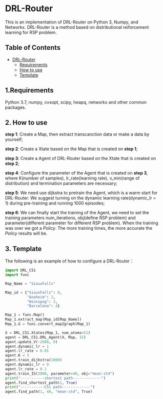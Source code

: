 # DRL-Router

This is an implementation of DRL-Router on Python 3, Numpy, and Networkx. DRL-Router is a method based on distributional reiforcement learning for RSP problem.

## Table of Contents
- [DRL-Router](#drl-router)
  - [Requirements](#requirements)
  - [How to use](#how_to_use)
  - [Template](#template)

## 1.Requirements
  Python 3.7, numpy, cvxopt, scipy, heapq, networkx and other common packages.

## 2. How to use
  **step 1**: Create a Map, then extract transcanction data or make a data by yourself;

  **step 2**: Create a Xtate based on the Map that is created on **step 1**;

  **step 3**: Create a Agent of DRL-Router based on the Xtate that is created on **step 2**;

  **step 4**: Configure the parameter of the Agent that is created on **step 3**, where K(number of samples), lr_rate(learning rate), v_min(range of distribution) and termination parameters are necessary;

  **step 5**: We need use dijkstra to pretrain the Agent, which is a warm start for DRL-Router. We suggest turning on the dynamic learning rate(dynamic_lr = 1) during pre-training and running 1000 episodes;

   **step 6**: We can finally start the training of the Agent, we need to set the training parameters num_iterations, obj(define RSP problem) and parameter(different parameter for different RSP problem). When the training was over we got a *Policy*. The more training times, the more accurate the *Policy* results will be.

## 3. Template
  The following is an example of how to configure a DRL-Router：
  ```Python
  import DRL_C51
  import func

  Map_Name = "SiouxFalls"

  Map_id = {"SiouxFalls": 0,
            "Anaheim": 2,
            "Winnipeg": 3,
            "Barcelona": 4}

  Map_1 = func.Map()
  Map_1.extract_map(Map_id[Map_Name])
  Map_1.G = func.convert_map2graph(Map_1)

  X = DRL_C51.Xtates(Map_1, num_atoms=51)
  agent = DRL_C51.DRL_Agent(X, Map, 15)
  agent.update_V(-2000, 0)
  agent.dynamic_lr = 1
  agent.lr_rate = 0.01
  agent.K = 5
  agent.train_dijkstra(1000)
  agent.dynamic_lr = 0
  agent.lr_rate = 0.1
  agent.train_IS(2000, parameter=40, obj="mean-std")
  print("-----------shortest path-------------")
  agent.find_shortest_path(1, True)
  print("-----------C51 path-------------")
  agent.find_path(1, 40, "mean-std", True)
  ```
